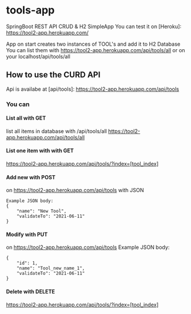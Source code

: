 # tools-app
SpringBoot REST API CRUD &amp; H2 SimpleApp
You can test it on [Heroku]: https://tool2-app.herokuapp.com/

App on start creates two instances of TOOL's and add it to H2 Database
You can list them with https://tool2-app.herokuapp.com/api/tools/all or on your localhost/api/tools/all

## How to use the CURD API
Api is availabe at [api/tools]: https://tool2-app.herokuapp.com/api/tools

### You can 
#### List all with GET
list all items in database with /api/tools/all 
https://tool2-app.herokuapp.com/api/tools/all

#### List one item with with GET
https://tool2-app.herokuapp.com/api/tools/?index=[tool_index]

#### Add new with POST
on https://tool2-app.herokuapp.com/api/tools with JSON
```
Example JSON body:
{
    "name": "New Tool",
    "validateTo": "2021-06-11"
}
```
#### Modify with PUT
on https://tool2-app.herokuapp.com/api/tools
Example JSON body:
```
{
    "id": 1,
    "name": "Tool_new_name_1",
    "validateTo": "2021-06-11"
}
```
#### Delete with DELETE
https://tool2-app.herokuapp.com/api/tools/?index=[tool_index]
